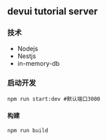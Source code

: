 ## devui tutorial server

### 技术
* Nodejs
* Nestjs
* in-memory-db

### 启动开发

```shell
npm run start:dev #默认端口3000
```
#### 构建

```shell
npm run build
```